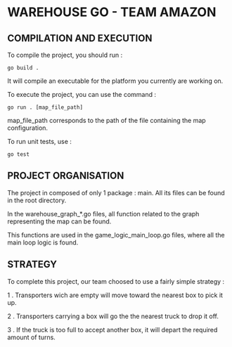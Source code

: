 # WAREHOUSE GO - TEAM AMAZON

## COMPILATION AND EXECUTION

To compile the project, you should run :

```
go build .
```

It will compile an executable for the platform you currently are working on.

To execute the project, you can use the command :

```
go run . [map_file_path]
```

map_file_path corresponds to the path of the file containing the map configuration.

To run unit tests, use :

```
go test
```


## PROJECT ORGANISATION

The project in composed of only 1 package : main. All its files can be found in the root directory.

In the warehouse_graph_*.go files, all function related to the graph representing the map can be found.

This functions are used in the game_logic_main_loop.go files, where all the main loop logic is found.


## STRATEGY

To complete this project, our team choosed to use a fairly simple strategy :

 1 . Transporters wich are empty will move toward the nearest box to pick it up.

 2 . Transporters carrying a box will go the the nearest truck to drop it off.

 3 . If the truck is too full to accept another box, it will depart the required amount of turns.

